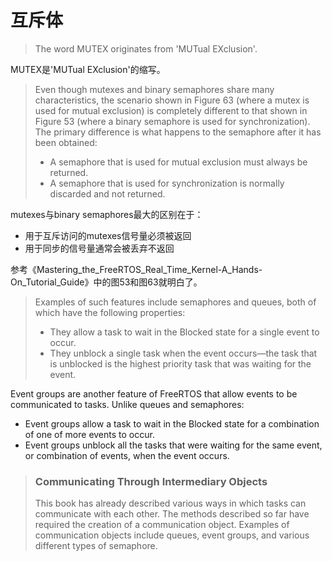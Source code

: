 # 互斥体


> The word MUTEX originates from 'MUTual EXclusion'.

MUTEX是'MUTual EXclusion'的缩写。


> Even though mutexes and binary semaphores share many characteristics, the scenario shown in Figure 63 (where a mutex is used for mutual exclusion) is completely different to that shown in Figure 53 (where a binary semaphore is used for synchronization). The primary difference is what happens to the semaphore after it has been obtained: 
> * A semaphore that is used for mutual exclusion must always be returned.
> * A semaphore that is used for synchronization is normally discarded and not returned.

mutexes与binary semaphores最大的区别在于：
* 用于互斥访问的mutexes信号量必须被返回
* 用于同步的信号量通常会被丢弃不返回

参考《Mastering_the_FreeRTOS_Real_Time_Kernel-A_Hands-On_Tutorial_Guide》中的图53和图63就明白了。


> Examples of such features include semaphores and queues, both of 
which have the following properties: 
> * They allow a task to wait in the Blocked state for a single event to occur. 
> * They unblock a single task when the event occurs—the task that is unblocked is the highest priority task that was waiting for the event.

Event groups are another feature of FreeRTOS that allow events to be communicated to 
tasks. Unlike queues and semaphores:
* Event groups allow a task to wait in the Blocked state for a combination of one of more events to occur.
* Event groups unblock all the tasks that were waiting for the same event, or combination of events, when the event occurs.


> ### Communicating Through Intermediary Objects
> This book has already described various ways in which tasks can communicate with each other. The methods described so far have required the creation of a communication object. 
> Examples of communication objects include queues, event groups, and various different types of semaphore.